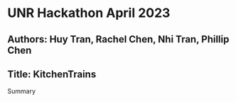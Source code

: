 # UNR Hackathon April 2023
## Authors: Huy Tran, Rachel Chen, Nhi Tran, Phillip Chen
## Title: KitchenTrains
<p>Summary</p>
